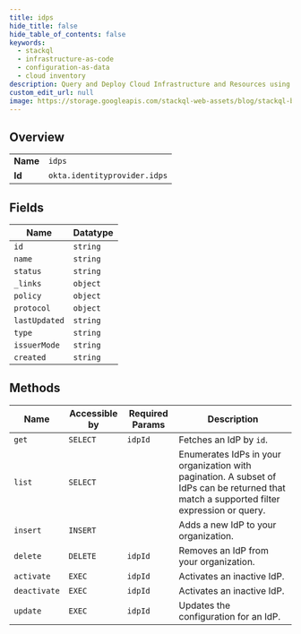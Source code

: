 ```yaml
---
title: idps
hide_title: false
hide_table_of_contents: false
keywords:
  - stackql
  - infrastructure-as-code
  - configuration-as-data
  - cloud inventory
description: Query and Deploy Cloud Infrastructure and Resources using SQL
custom_edit_url: null
image: https://storage.googleapis.com/stackql-web-assets/blog/stackql-blog-post-featured-image.png
---
```

  
    

## Overview
<table><tbody>
<tr><td><b>Name</b></td><td><code>idps</code></td></tr>
<tr><td><b>Id</b></td><td><code>okta.identityprovider.idps</code></td></tr>
</tbody></table>

## Fields
| Name | Datatype |
| ---- | -------- |
| `id` | `string` |
| `name` | `string` |
| `status` | `string` |
| `_links` | `object` |
| `policy` | `object` |
| `protocol` | `object` |
| `lastUpdated` | `string` |
| `type` | `string` |
| `issuerMode` | `string` |
| `created` | `string` |
## Methods
| Name | Accessible by | Required Params | Description |
| ---- | ------------- | --------------- | ----------- |
| `get` | `SELECT` | `idpId` | Fetches an IdP by `id`. |
| `list` | `SELECT` |  | Enumerates IdPs in your organization with pagination. A subset of IdPs can be returned that match a supported filter expression or query. |
| `insert` | `INSERT` |  | Adds a new IdP to your organization. |
| `delete` | `DELETE` | `idpId` | Removes an IdP from your organization. |
| `activate` | `EXEC` | `idpId` | Activates an inactive IdP. |
| `deactivate` | `EXEC` | `idpId` | Activates an inactive IdP. |
| `update` | `EXEC` | `idpId` | Updates the configuration for an IdP. |
